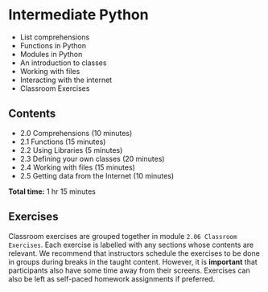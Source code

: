 # Intermediate Python

- List comprehensions
- Functions in Python
- Modules in Python
- An introduction to classes
- Working with files
- Interacting with the internet
- Classroom Exercises

## Contents

- 2.0 Comprehensions (10 minutes)
- 2.1 Functions (15 minutes)
- 2.2 Using Libraries (5 minutes)
- 2.3 Defining your own classes (20 minutes)
- 2.4 Working with files (15 minutes)
- 2.5 Getting data from the Internet (10 minutes)

**Total time:** 1 hr 15 minutes

## Exercises

Classroom exercises are grouped together in module `2.06 Classroom Exercises`.
Each exercise is labelled with any sections whose contents are relevant.
We recommend that instructors schedule the exercises to be done in groups during breaks in the taught content.
However, it is **important** that participants also have some time away from their screens.
Exercises can also be left as self-paced homework assignments if preferred.
